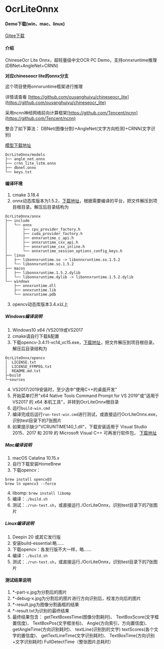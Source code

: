 # OcrLiteOnnx

#### Demo下载(win、mac、linux)
[Gitee下载](https://gitee.com/benjaminwan/ocr-lite-onnx/releases)

#### 介绍
ChineseOcr Lite Onnx，超轻量级中文OCR PC Demo，支持onnxruntime推理(DBNet+AngleNet+CRNN)

**对应chineseocr lite的onnx分支**

这个项目使用onnxruntime框架进行推理

详情请查看 [https://github.com/ouyanghuiyu/chineseocr_lite](https://github.com/ouyanghuiyu/chineseocr_lite)

采用ncnn神经网络前向计算框架[https://github.com/Tencent/ncnn](https://github.com/Tencent/ncnn)

整合了如下算法：
DBNet(图像分割)+AngleNet(文字方向检测)+CRNN(文字识别)

[模型下载地址](https://github.com/ouyanghuiyu/chineseocr_lite/tree/onnx/models)
```
OcrLiteOnnx/models
├── angle_net.onnx
├── crnn_lite_lstm.onnx
├── dbnet.onnx
└── keys.txt
```

#### 编译环境
1. cmake 3.18.4
2. onnx动态库版本为1.5.2，[下载地址](https://github.com/microsoft/onnxruntime/releases/tag/v1.5.2)，根据需要编译的平台，把文件解压到项目根目录。解压后目录结构为
```
OcrLiteOnnx/onnx
├── include
│   └── onnx
│       ├── cpu_provider_factory.h
│       ├── cuda_provider_factory.h
│       ├── onnxruntime_c_api.h
│       ├── onnxruntime_cxx_api.h
│       ├── onnxruntime_cxx_inline.h
│       └── onnxruntime_session_options_config_keys.h
├── linux
│   ├── libonnxruntime.so -> libonnxruntime.so.1.5.2
│   └── libonnxruntime.so.1.5.2
├── macos
│   ├── libonnxruntime.1.5.2.dylib
│   └── libonnxruntime.dylib -> libonnxruntime.1.5.2.dylib
└── windows
    ├── onnxruntime.dll
    ├── onnxruntime.lib
    └── onnxruntime.pdb
```
3. opencv动态库版本3.4.x以上

##### Windows编译说明
1.  Windows10 x64 /VS2019或VS2017
2.  cmake请自行下载&配置
3.  下载opencv-3.4.11-vc14_vc15.exe，[下载地址](https://github.com/opencv/opencv/releases/tag/3.4.11)，把文件解压到项目根目录。解压后目录结构为
```
OcrLiteOnnx/opencv
│  LICENSE.txt
│  LICENSE_FFMPEG.txt
│  README.md.txt
├─build              
└─sources
```
4.  VS2017/2019安装时，至少选中"使用C++的桌面开发"
5.  开始菜单打开"x64 Native Tools Command Prompt for VS 2019"或"适用于 VS2017 的 x64 本机工具"，并转到OcrLiteOnnx根目录
6.  运行```build-win.cmd```
7.  编译完成后运行```run-test-win.cmd```进行测试，或直接运行OcrLiteOnnx.exe，识别test目录下的7张图片
8.  如果提示缺少"VCRUNTIME140_1.dll"，下载安装适用于 Visual Studio 2015、2017 和 2019 的 Microsoft Visual C++ 可再发行软件包，
[下载地址](https://support.microsoft.com/zh-cn/help/2977003/the-latest-supported-visual-c-downloads)

##### Mac编译说明
1.  macOS Catalina 10.15.x
2.  自行下载安装HomeBrew
3.  下载opencv：
```
brew install opencv@3
brew ln opencv3 --force
```
4.  libomp: ```brew install libomp```
5.  编译：```./build.sh```
6.  测试：```./run-test.sh```，或直接运行./OcrLiteOnnx，识别test目录下的7张图片

##### Linux编译说明
1.  Deepin 20 或其它发行版
2.  安装build-essential:略……
3.  下载opencv：各发行版不大一样，略……
4.  编译：```./build.sh```
5.  测试：```./run-test.sh```，或直接运行./OcrLiteOnnx，识别test目录下的7张图片

#### 测试结果说明
1.  *-part-x.jpg为分割后的图片
2.  *-debug-x.jpg为分割后的图片进行方向识别后，校准方向后的图片
3.  *-result.jpg为图像分割画框的结果
4.  *-result.txt为识别的最终结果
5.  最终结果包含：
getTextBoxesTime(图像分割耗时)、
TextBoxScore(文字框置信度)、
TextBoxPos(文字框坐标)、
Angle(方向索引、方向置信度)、
getAngleTime(方向识别耗时)、
textLine(识别到的文字)
textScores(各个文字的置信度)、
getTextLineTime(文字识别耗时)、
TextBoxTime(方向识别+文字识别耗时)
FullDetectTime（整张图片总耗时）